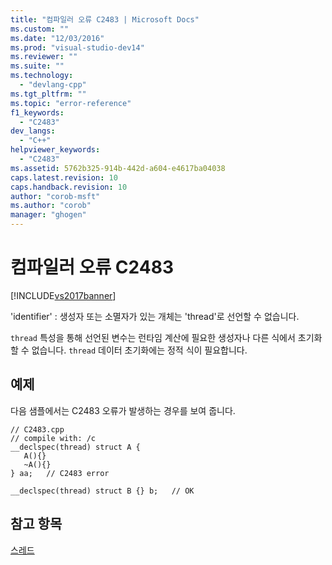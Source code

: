 ```yaml
---
title: "컴파일러 오류 C2483 | Microsoft Docs"
ms.custom: ""
ms.date: "12/03/2016"
ms.prod: "visual-studio-dev14"
ms.reviewer: ""
ms.suite: ""
ms.technology: 
  - "devlang-cpp"
ms.tgt_pltfrm: ""
ms.topic: "error-reference"
f1_keywords: 
  - "C2483"
dev_langs: 
  - "C++"
helpviewer_keywords: 
  - "C2483"
ms.assetid: 5762b325-914b-442d-a604-e4617ba04038
caps.latest.revision: 10
caps.handback.revision: 10
author: "corob-msft"
ms.author: "corob"
manager: "ghogen"
---
```

# 컴파일러 오류 C2483
[!INCLUDE[vs2017banner](../../assembler/inline/includes/vs2017banner.md)]

'identifier' : 생성자 또는 소멸자가 있는 개체는 'thread'로 선언할 수 없습니다.  
  
 `thread` 특성을 통해 선언된 변수는 런타임 계산에 필요한 생성자나 다른 식에서 초기화할 수 없습니다.  `thread` 데이터 초기화에는 정적 식이 필요합니다.  
  
## 예제  
 다음 샘플에서는 C2483 오류가 발생하는 경우를 보여 줍니다.  
  
```  
// C2483.cpp  
// compile with: /c  
__declspec(thread) struct A {  
   A(){}  
   ~A(){}  
} aa;   // C2483 error  
  
__declspec(thread) struct B {} b;   // OK  
```  
  
## 참고 항목  
 [스레드](../../cpp/thread.md)